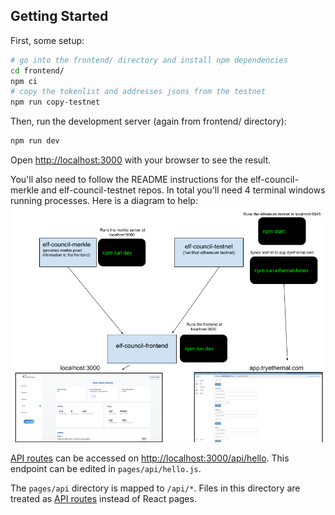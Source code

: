 ## Getting Started

First, some setup:

```bash
# go into the frontend/ directory and install npm dependencies
cd frontend/
npm ci
# copy the tokenlist and addresses jsons from the testnet
npm run copy-testnet
```

Then, run the development server (again from frontend/ directory):

```bash
npm run dev
```

Open [http://localhost:3000](http://localhost:3000) with your browser to see the result.

You'll also need to follow the README instructions for the elf-council-merkle and
elf-council-testnet repos. In total you'll need 4 terminal windows running processes. Here is a
diagram to help:
![Deveopment Setup](./elf-council-dev-setup.png)

[API routes](https://nextjs.org/docs/api-routes/introduction) can be accessed on [http://localhost:3000/api/hello](http://localhost:3000/api/hello). This endpoint can be edited in `pages/api/hello.js`.

The `pages/api` directory is mapped to `/api/*`. Files in this directory are treated as [API routes](https://nextjs.org/docs/api-routes/introduction) instead of React pages.
